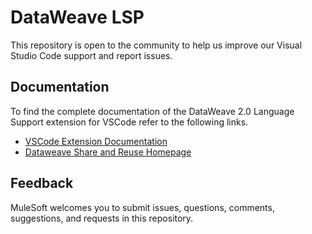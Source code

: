 # DataWeave LSP

This repository is open to the community to 
help us improve our Visual Studio Code support and report issues.

## Documentation

To find the complete documentation of the DataWeave 2.0 Language Support extension for VSCode refer to the following links.

* [VSCode Extension Documentation](https://docs.mulesoft.com/dataweave/latest/dataweave-extension-plugin)
* [Dataweave Share and Reuse Homepage](https://docs.mulesoft.com/dataweave/latest/dataweave-share-reuse)

## Feedback

MuleSoft welcomes you to submit issues, questions, comments, suggestions, and requests in this repository.